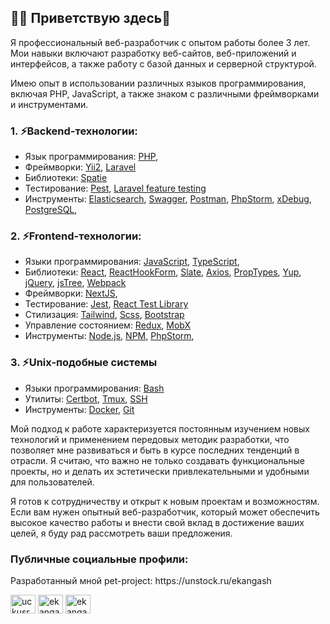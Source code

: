 ## 🐻‍❄️ Приветствую здесь👋

Я профессиональный веб-разработчик с опытом работы более 3 лет. 
Мои навыки включают разработку веб-сайтов, веб-приложений и интерфейсов, а также работу с базой данных и серверной структурой.

Имею опыт в использовании различных языков программирования, включая PHP, JavaScript, а также знаком с различными фреймворками и инструментами.

### 1. ⚡Backend-технологии:
- Язык программирования: 
  [PHP](https://www.php.net/),
- Фреймворки:
  [Yii2](https://www.yiiframework.com/),
  [Laravel](https://laravel.com/)
- Библиотеки:
  [Spatie](https://spatie.be/)
- Тестирование:
  [Pest](https://pestphp.com/), 
  [Laravel feature testing](https://laravel.com/docs/8.x/testing) 
- Инструменты: 
  [Elasticsearch](https://www.elastic.co/),
  [Swagger](https://swagger.io/),
  [Postman](https://www.postman.com/),
  [PhpStorm](https://www.jetbrains.com/phpstorm/),
  [xDebug](https://xdebug.org/),
  [PostgreSQL](https://www.postgresql.org/),

### 2. ⚡Frontend-технологии:
- Языки программирования:
  [JavaScript](https://developer.mozilla.org/en-US/docs/Web/JavaScript),
  [TypeScript](https://www.typescriptlang.org/),
- Библиотеки:
  [React](https://reactjs.org/),
  [ReactHookForm](https://react-hook-form.com/),
  [Slate](https://docs.slatejs.org/),
  [Axios](https://github.com/axios/axios),
  [PropTypes](https://www.npmjs.com/package/prop-types),
  [Yup](https://github.com/jquense/yup),
  [jQuery](https://jquery.com/),
  [jsTree](https://www.jstree.com/),
  [Webpack](https://webpack.js.org/)
- Фреймворки:
  [NextJS](https://nextjs.org/), 
- Тестирование:
  [Jest](https://jestjs.io/), 
  [React Test Library](https://testing-library.com/docs/react-testing-library/intro/)
- Стилизация: 
  [Tailwind](https://tailwindcss.com/),
  [Scss](https://sass-lang.com/),
  [Bootstrap](https://getbootstrap.com/)
- Управление состоянием:
  [Redux](https://redux.js.org/), 
  [MobX](https://mobx.js.org/README.html)
- Инструменты:
  [Node.js](https://nodejs.org/en),
  [NPM](https://www.npmjs.com/),
  [PhpStorm](https://www.jetbrains.com/webstorm/),

### 3. ⚡Unix-подобные системы

- Языки программирования:
  [Bash](https://www.gnu.org/software/bash/manual/bash.html)
- Утилиты:
  [Сertbot](https://certbot.eff.org/),
  [Tmux](https://manpages.ubuntu.com/manpages/trusty/man1/tmux.1.html),
  [SSH](https://www.openssh.com/manual.html)
- Инструменты:
  [Docker](https://docs.docker.com/),
  [Git](https://git-scm.com/)

Мой подход к работе характеризуется постоянным изучением новых технологий и применением передовых методик разработки, 
что позволяет мне развиваться и быть в курсе последних тенденций в отрасли.
Я считаю, что важно не только создавать функциональные проекты, но и делать их эстетически привлекательными и удобными для пользователей.

Я готов к сотрудничеству и открыт к новым проектам и возможностям. 
Если вам нужен опытный веб-разработчик, который может обеспечить высокое качество работы и внести свой вклад в достижение ваших целей, 
я буду рад рассмотреть ваши предложения.

<h3 align="left">Публичные социальные профили:</h3>
<p>Разработанный мной pet-project: https://unstock.ru/ekangash</p>

<p align="left">
  <a href="https://vk.com/id173637019" target="blank"><img align="center" src="https://raw.githubusercontent.com/rahuldkjain/github-profile-readme-generator/master/src/images/icons/Social/vk.svg" alt="uckusrcohuy6t4sei-rvzcqq" height="30" width="40" /></a>
  <a href="https://ru.stackoverflow.com/users/446152/ekangash" target="blank"><img align="center" src="https://raw.githubusercontent.com/rahuldkjain/github-profile-readme-generator/master/src/images/icons/Social/stack-overflow.svg" alt="ekangash" height="30" width="40" /></a>
  <a href="https://t.me/ekangash" target="blank"><img align="center" src="https://f.nodacdn.net/520196" alt="ekangash" height="30" width="40" /></a>
</p>
